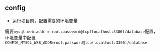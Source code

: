 ## config

- 运行项目前，配置需要的环境变量

需要`mysql.web.addr = root:password@tcp(localhost:3306)/database`配置，环境变量中配置`CONFIG_MYSQL_WEB_ADDR=root:password@tcp(localhost:3306)/database`
